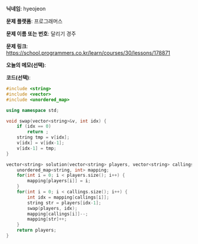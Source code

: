 **닉네임**: hyeojeon

**문제 플랫폼**: 프로그래머스

**문제 이름 또는 번호**: 달리기 경주

**문제 링크**: https://school.programmers.co.kr/learn/courses/30/lessons/178871

**오늘의 메모(선택)**: 

**코드(선택)**:

```cpp
#include <string>
#include <vector>
#include <unordered_map>

using namespace std;

void swap(vector<string>&v, int idx) {
    if (idx == 0)
        return ;
    string tmp = v[idx];
    v[idx] = v[idx-1];
    v[idx-1] = tmp;
}

vector<string> solution(vector<string> players, vector<string> callings) {
    unordered_map<string, int> mapping;
    for(int i = 0; i < players.size(); i++) {
        mapping[players[i]] = i;
    }
    for(int i = 0; i < callings.size(); i++) {
		int idx = mapping[callings[i]];
        string str = players[idx-1];
		swap(players, idx);
        mapping[callings[i]]--;
        mapping[str]++;
    }
    return players;
}

```
